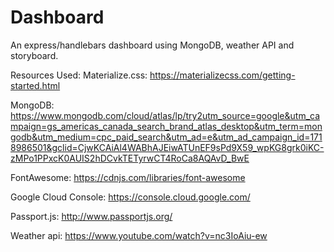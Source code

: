 # Dashboard

An express/handlebars dashboard using MongoDB, weather API and storyboard.

Resources Used: 
Materialize.css:
https://materializecss.com/getting-started.html

MongoDB:
https://www.mongodb.com/cloud/atlas/lp/try2utm_source=google&utm_campaign=gs_americas_canada_search_brand_atlas_desktop&utm_term=mongodb&utm_medium=cpc_paid_search&utm_ad=e&utm_ad_campaign_id=1718986501&gclid=CjwKCAiAl4WABhAJEiwATUnEF9sPd9X59_wpKG8grk0iKC-zMPo1PPxcK0AUIS2hDCvkTETyrwCT4RoCa8AQAvD_BwE

FontAwesome:
https://cdnjs.com/libraries/font-awesome

Google Cloud Console:
https://console.cloud.google.com/

Passport.js:
http://www.passportjs.org/

Weather api:
https://www.youtube.com/watch?v=nc3IoAiu-ew
